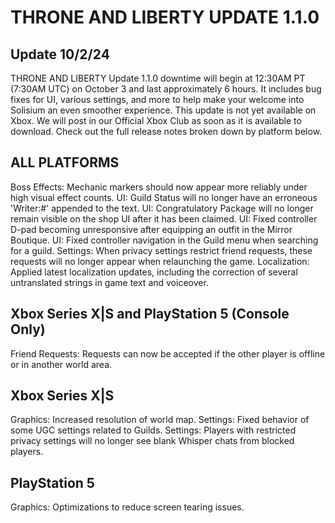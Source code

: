 # THRONE AND LIBERTY UPDATE 1.1.0
## Update 10/2/24
THRONE AND LIBERTY Update 1.1.0 downtime will begin at 12:30AM PT (7:30AM UTC) on October 3 and last approximately 6 hours. It includes bug fixes for UI, various settings, and more to help make your welcome into Solisium an even smoother experience. This update is not yet available on Xbox. We will post in our Official Xbox Club as soon as it is available to download. Check out the full release notes broken down by platform below.

## ALL PLATFORMS
Boss Effects: Mechanic markers should now appear more reliably under high visual effect counts.
UI: Guild Status will no longer have an erroneous 'Writer:#' appended to the text.
UI: Congratulatory Package will no longer remain visible on the shop UI after it has been claimed.
UI: Fixed controller D-pad becoming unresponsive after equipping an outfit in the Mirror Boutique.
UI: Fixed controller navigation in the Guild menu when searching for a guild.
Settings: When privacy settings restrict friend requests, these requests will no longer appear when relaunching the game.
Localization: Applied latest localization updates, including the correction of several untranslated strings in game text and voiceover.
## Xbox Series X|S and PlayStation 5 (Console Only)
Friend Requests: Requests can now be accepted if the other player is offline or in another world area.
## Xbox Series X|S
Graphics: Increased resolution of world map.
Settings: Fixed behavior of some UGC settings related to Guilds.
Settings: Players with restricted privacy settings will no longer see blank Whisper chats from blocked players.
## PlayStation 5
Graphics: Optimizations to reduce screen tearing issues.